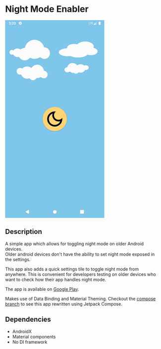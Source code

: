# Night Mode Enabler

![Demo](demo.gif)

## Description
A simple app which allows for toggling night mode on older Android devices.  
Older android devices don't have the ability to set night mode exposed in the settings.  

This app also adds a quick settings tile to toggle night mode from anywhere. This is convenient for developers testing on older devices who want to check how their app handles night mode.  

The app is available on [Google Play](https://play.google.com/store/apps/details?id=com.damien.nightmodeenabler).

Makes use of Data Binding and Material Theming.
Checkout the [compose branch](https://github.com/idomo1/night-mode-enabler/tree/compose) to see this app rewritten using Jetpack Compose.

## Dependencies
* AndroidX
* Material components
* No DI framework